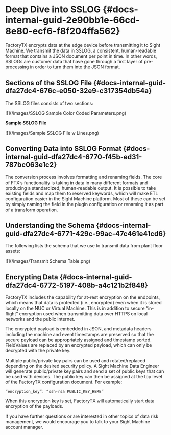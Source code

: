 # Deep Dive into SSLOG {#docs-internal-guid-2e90bb1e-66cd-8e80-ecf6-f8f204ffa562}

FactoryTX encrypts data at the edge device before transmitting it to Sight Machine. We transmit the data in SSLOG, a consistent, human-readable format that contains a JSON document per point in time. In other words, SSLOGs are customer data that have gone through a first layer of pre-processing in order to turn them into the JSON format.

## Sections of the SSLOG File {#docs-internal-guid-dfa27dc4-676c-e050-32e9-c317354db54a}

The SSLOG files consists of two sections:

![](/images/SSLOG Sample Color Coded Parameters.png)

**Sample SSLOG File**

![](/images/Sample SSLOG File w Lines.png)

## Converting Data into SSLOG Format {#docs-internal-guid-dfa27dc4-6770-f45b-ed31-787bc063e1c2}

The conversion process involves formatting and renaming fields. The core of FTX’s functionality is taking in data in many different formats and producing a standardized, human-readable output. It is possible to take existing fields and map them to reserved keywords, which will make ETL configuration easier in the Sight Machine platform. Most of these can be set by simply naming the field in the plugin configuration or renaming it as part of a transform operation.

## Understanding the Schema {#docs-internal-guid-dfa27dc4-6771-429c-99ac-47c461e41cd6}

The following lists the schema that we use to transmit data from plant floor assets:

![](/images/Transmit Schema Table.png)

## Encrypting Data {#docs-internal-guid-dfa27dc4-6772-5197-408b-a4c121b2f848}

FactoryTX includes the capability for at-rest encryption on the endpoints, which means that data is protected \(i.e., encrypted\) even when it is stored locally on the NUC or Virtual Machine. This is in addition to secure “in-flight” encryption used when transmitting data over HTTPS on local networks and the public internet.

The encrypted payload is embedded in JSON, and metadata headers including the machine and event timestamps are preserved so that the secure payload can be appropriately assigned and timestamp sorted. FieldValues are replaced by an encrypted payload, which can only be decrypted with the private key.

Multiple public/private key pairs can be used and rotated/replaced depending on the desired security policy. A Sight Machine Data Engineer will generate public/private key pairs and send a set of public keys that can be used with devices. The public key can then be assigned at the top level of the FactoryTX configuration document. For example:

```
“encryption_key”: “ssh-rsa PUBLIC_KEY_HERE”
```

When this encryption key is set, FactoryTX will automatically start data encryption of the payloads.

If you have further questions or are interested in other topics of data risk management, we would encourage you to talk to your Sight Machine account manager.

